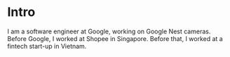 
# Intro

I am a software engineer at Google, working on Google Nest cameras. Before Google, I worked at Shopee in Singapore. Before that, I worked at a fintech start-up in Vietnam.